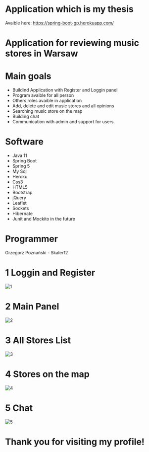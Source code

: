 # Application which is my thesis
Avaible here: https://spring-boot-gp.herokuapp.com/
# Application for reviewing music stores in Warsaw

# Main goals 
- Buildind Application with Register and Loggin panel 
- Program avaible for all person
- Others roles avaible in application
- Add, delete and edit music stores and all opinions
- Searching music store on the map 
- Building chat 
- Communication with admin and support for users. 

# Software 
- Java 11
- Spring Boot
- Spring 5
- My Sql
- Heroku
- Css3
- HTML5
- Bootstrap
- jQuery
- Leaflet
- Sockets
- Hibernate
- Junit and Mockito in the future

# Programmer
Grzegorz Poznański - Skaler12

# 1 Loggin and Register
![1](https://user-images.githubusercontent.com/57706581/84178344-8612b780-aa84-11ea-83ba-ccd225be5ccd.PNG)
# 2 Main Panel
![2](https://user-images.githubusercontent.com/57706581/84182175-43ec7480-aa8a-11ea-8b6b-36de1d977dbc.PNG)
# 3 All Stores List
![3](https://user-images.githubusercontent.com/57706581/84182184-477ffb80-aa8a-11ea-8767-c75602d9d69e.PNG)
# 4 Stores on the map
![4](https://user-images.githubusercontent.com/57706581/84182190-4a7aec00-aa8a-11ea-80d8-f87290705c17.PNG)
# 5 Chat
![5](https://user-images.githubusercontent.com/57706581/84182200-4c44af80-aa8a-11ea-81bf-588685f6c8e3.PNG)
# Thank you for visiting my profile! 
